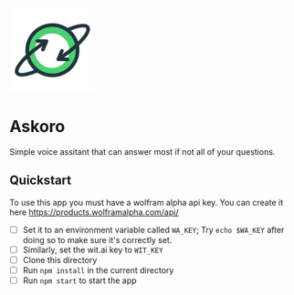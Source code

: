 <img src="icon.png" width="150" height="150" />

# Askoro

Simple voice assitant that can answer most if not all of your questions.

## Quickstart

To use this app you must have a wolfram alpha api key. You can create it here https://products.wolframalpha.com/api/

- [ ] Set it to an environment variable called `WA_KEY`; Try `echo $WA_KEY` after doing so to make sure it's correctly set.
- [ ] Similarly, set the wit.ai key to `WIT_KEY`
- [ ] Clone this directory
- [ ] Run `npm install` in the current directory
- [ ] Run `npm start` to start the app
